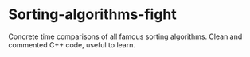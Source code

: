 # Sorting-algorithms-fight
Concrete time comparisons of all famous sorting algorithms. Clean and commented C++ code, useful to learn.
